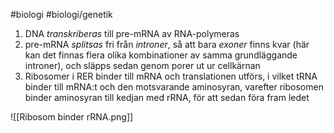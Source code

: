 #biologi #biologi/genetik 

1. DNA *transkriberas* till pre-mRNA av RNA-polymeras
2. pre-mRNA *splitsas* fri från *introner*, så att bara *exoner* finns kvar (här kan det finnas flera olika kombinationer av samma grundläggande introner), och släpps sedan genom porer ut ur cellkärnan
3. Ribosomer i RER binder till mRNA och translationen utförs, i vilket tRNA binder till mRNA:t och den motsvarande aminosyran, varefter ribosomen binder aminosyran till kedjan med rRNA, för att sedan föra fram ledet


![[Ribosom binder rRNA.png]]